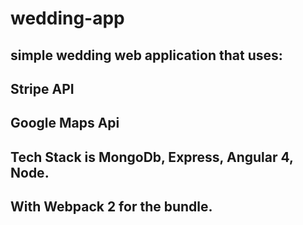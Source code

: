 # wedding-app
## simple wedding web application that uses:
## Stripe API
## Google Maps Api
## Tech Stack is MongoDb, Express, Angular 4, Node. 
## With Webpack 2 for the bundle.

